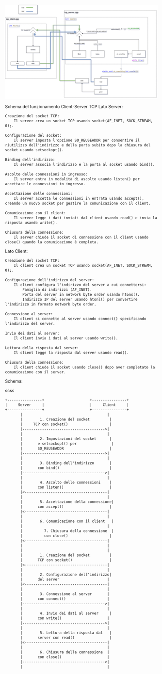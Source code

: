 ![alt text](../misc/img/RedisInC++.jpg)

Schema del funzionamento Client-Server TCP
Lato Server:

    Creazione del socket TCP:
        Il server crea un socket TCP usando socket(AF_INET, SOCK_STREAM, 0);.

    Configurazione del socket:
        Il server imposta l'opzione SO_REUSEADDR per consentire il riutilizzo dell'indirizzo e della porta subito dopo la chiusura del socket usando setsockopt().

    Binding dell'indirizzo:
        Il server associa l'indirizzo e la porta al socket usando bind().

    Ascolto delle connessioni in ingresso:
        Il server entra in modalità di ascolto usando listen() per accettare le connessioni in ingresso.

    Accettazione delle connessioni:
        Il server accetta le connessioni in entrata usando accept(), creando un nuovo socket per gestire la comunicazione con il client.

    Comunicazione con il client:
        Il server legge i dati inviati dal client usando read() e invia la risposta usando write().

    Chiusura della connessione:
        Il server chiude il socket di connessione con il client usando close() quando la comunicazione è completa.

Lato Client:

    Creazione del socket TCP:
        Il client crea un socket TCP usando socket(AF_INET, SOCK_STREAM, 0);.

    Configurazione dell'indirizzo del server:
        Il client configura l'indirizzo del server a cui connettersi:
            Famiglia di indirizzi (AF_INET).
            Porta del server in network byte order usando htons().
            Indirizzo IP del server usando htonl() per convertire l'indirizzo in formato network byte order.

    Connessione al server:
        Il client si connette al server usando connect() specificando l'indirizzo del server.

    Invio dei dati al server:
        Il client invia i dati al server usando write().

    Lettura della risposta dal server:
        Il client legge la risposta dal server usando read().

    Chiusura della connessione:
        Il client chiude il socket usando close() dopo aver completato la comunicazione con il server.

Schema:

scss

    +----------------+                     +----------------+
    |     Server     |                     |     Client     |
    +----------------+                     +----------------+
           |                                       |
           |        1. Creazione del socket         |
           |     TCP con socket()                   |
           |-------------------------------------->|
           |                                       |
           |        2. Impostazioni del socket      |
           |       e setsockopt() per                |
           |       SO_REUSEADDR                     |
           |-------------------------------------->|
           |                                       |
           |        3. Binding dell'indirizzo       |
           |       con bind()                       |
           |-------------------------------------->|
           |                                       |
           |        4. Ascolto delle connessioni    |
           |       con listen()                     |
           |<--------------------------------------|
           |                                       |
           |        5. Accettazione della connessione|
           |       con accept()                     |
           |<--------------------------------------|
           |                                       |
           |        6. Comunicazione con il client   |
           |                                       |
           |          7. Chiusura della connessione  |
           |          con close()                   |
           |<--------------------------------------|
           |                                       |
           |                                       |
           |        1. Creazione del socket         |
           |       TCP con socket()                 |
           |<--------------------------------------|
           |                                       |
           |        2. Configurazione dell'indirizzo|
           |       del server                      |
           |<--------------------------------------|
           |                                       |
           |        3. Connessione al server       |
           |       con connect()                   |
           |-------------------------------------->|
           |                                       |
           |        4. Invio dei dati al server     |
           |       con write()                     |
           |-------------------------------------->|
           |                                       |
           |        5. Lettura della risposta dal   |
           |       server con read()                |
           |<--------------------------------------|
           |                                       |
           |        6. Chiusura della connessione  |
           |       con close()                     |
           |-------------------------------------->|
           |                                       |